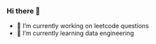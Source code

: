 ### Hi there 👋


- 🔭 I’m currently working on leetcode questions
- 🌱 I’m currently learning data engineering
<!--
- 👯 I’m looking to collaborate on ...
- 🤔 I’m looking for help with ...
- 💬 Ask me about ...
- 📫 How to reach me: ...
- 😄 Pronouns: ...
- ⚡ Fun fact: ...
-->
